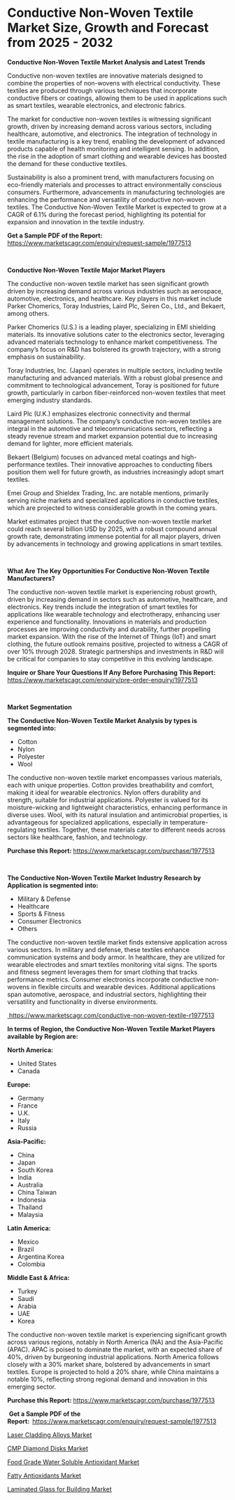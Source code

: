 <p><h1>Conductive Non-Woven Textile Market Size, Growth and Forecast from 2025 - 2032</h1></p><p><strong>Conductive Non-Woven Textile Market Analysis and Latest Trends</strong></p>
<p><p>Conductive non-woven textiles are innovative materials designed to combine the properties of non-wovens with electrical conductivity. These textiles are produced through various techniques that incorporate conductive fibers or coatings, allowing them to be used in applications such as smart textiles, wearable electronics, and electronic fabrics. </p><p>The market for conductive non-woven textiles is witnessing significant growth, driven by increasing demand across various sectors, including healthcare, automotive, and electronics. The integration of technology in textile manufacturing is a key trend, enabling the development of advanced products capable of health monitoring and intelligent sensing. In addition, the rise in the adoption of smart clothing and wearable devices has boosted the demand for these conductive textiles.</p><p>Sustainability is also a prominent trend, with manufacturers focusing on eco-friendly materials and processes to attract environmentally conscious consumers. Furthermore, advancements in manufacturing technologies are enhancing the performance and versatility of conductive non-woven textiles. The Conductive Non-Woven Textile Market is expected to grow at a CAGR of 6.1% during the forecast period, highlighting its potential for expansion and innovation in the textile industry.</p></p>
<p><strong>Get a Sample PDF of the Report:&nbsp;</strong> <a href="https://www.marketscagr.com/enquiry/request-sample/1977513?utm_campaign=1905&utm_medium=2&utm_source=Github&utm_content=ia&utm_term=03042025&utm_id=conductive-non-woven-textile">https://www.marketscagr.com/enquiry/request-sample/1977513</a></p>
<p>&nbsp;</p>
<p><strong>Conductive Non-Woven Textile Major Market Players</strong></p>
<p><p>The conductive non-woven textile market has seen significant growth driven by increasing demand across various industries such as aerospace, automotive, electronics, and healthcare. Key players in this market include Parker Chomerics, Toray Industries, Laird Plc, Seiren Co., Ltd., and Bekaert, among others.</p><p>Parker Chomerics (U.S.) is a leading player, specializing in EMI shielding materials. Its innovative solutions cater to the electronics sector, leveraging advanced materials technology to enhance market competitiveness. The company’s focus on R&D has bolstered its growth trajectory, with a strong emphasis on sustainability.</p><p>Toray Industries, Inc. (Japan) operates in multiple sectors, including textile manufacturing and advanced materials. With a robust global presence and commitment to technological advancement, Toray is positioned for future growth, particularly in carbon fiber-reinforced non-woven textiles that meet emerging industry standards.</p><p>Laird Plc (U.K.) emphasizes electronic connectivity and thermal management solutions. The company’s conductive non-woven textiles are integral in the automotive and telecommunications sectors, reflecting a steady revenue stream and market expansion potential due to increasing demand for lighter, more efficient materials.</p><p>Bekaert (Belgium) focuses on advanced metal coatings and high-performance textiles. Their innovative approaches to conducting fibers position them well for future growth, as industries increasingly adopt smart textiles.</p><p>Emei Group and Shieldex Trading, Inc. are notable mentions, primarily serving niche markets and specialized applications in conductive textiles, which are projected to witness considerable growth in the coming years.</p><p>Market estimates project that the conductive non-woven textile market could reach several billion USD by 2025, with a robust compound annual growth rate, demonstrating immense potential for all major players, driven by advancements in technology and growing applications in smart textiles.</p></p>
<p>&nbsp;</p>
<p><strong>What Are The Key Opportunities For Conductive Non-Woven Textile Manufacturers?</strong></p>
<p><p>The conductive non-woven textile market is experiencing robust growth, driven by increasing demand in sectors such as automotive, healthcare, and electronics. Key trends include the integration of smart textiles for applications like wearable technology and electrotherapy, enhancing user experience and functionality. Innovations in materials and production processes are improving conductivity and durability, further propelling market expansion. With the rise of the Internet of Things (IoT) and smart clothing, the future outlook remains positive, projected to witness a CAGR of over 10% through 2028. Strategic partnerships and investments in R&D will be critical for companies to stay competitive in this evolving landscape.</p></p>
<p><strong>Inquire or Share Your Questions If Any Before Purchasing This Report:</strong> <a href="https://www.marketscagr.com/enquiry/pre-order-enquiry/1977513?utm_campaign=1905&utm_medium=2&utm_source=Github&utm_content=ia&utm_term=03042025&utm_id=conductive-non-woven-textile">https://www.marketscagr.com/enquiry/pre-order-enquiry/1977513</a></p>
<p>&nbsp;</p>
<p><strong>Market Segmentation</strong></p>
<p><strong>The Conductive Non-Woven Textile Market Analysis by types is segmented into:</strong></p>
<p><ul><li>Cotton</li><li>Nylon</li><li>Polyester</li><li>Wool</li></ul></p>
<p><p>The conductive non-woven textile market encompasses various materials, each with unique properties. Cotton provides breathability and comfort, making it ideal for wearable electronics. Nylon offers durability and strength, suitable for industrial applications. Polyester is valued for its moisture-wicking and lightweight characteristics, enhancing performance in diverse uses. Wool, with its natural insulation and antimicrobial properties, is advantageous for specialized applications, especially in temperature-regulating textiles. Together, these materials cater to different needs across sectors like healthcare, fashion, and technology.</p></p>
<p><strong>Purchase this Report:&nbsp;</strong><a href="https://www.marketscagr.com/purchase/1977513?utm_campaign=1905&utm_medium=2&utm_source=Github&utm_content=ia&utm_term=03042025&utm_id=conductive-non-woven-textile">https://www.marketscagr.com/purchase/1977513</a></p>
<p>&nbsp;</p>
<p><strong>The Conductive Non-Woven Textile Market Industry Research by Application is segmented into:</strong></p>
<p><ul><li>Military & Defense</li><li>Healthcare</li><li>Sports & Fitness</li><li>Consumer Electronics</li><li>Others</li></ul></p>
<p><p>The conductive non-woven textile market finds extensive application across various sectors. In military and defense, these textiles enhance communication systems and body armor. In healthcare, they are utilized for wearable electrodes and smart textiles monitoring vital signs. The sports and fitness segment leverages them for smart clothing that tracks performance metrics. Consumer electronics incorporate conductive non-wovens in flexible circuits and wearable devices. Additional applications span automotive, aerospace, and industrial sectors, highlighting their versatility and functionality in diverse environments.</p></p>
<p><a href="https://www.marketscagr.com/conductive-non-woven-textile-r1977513?utm_campaign=1905&utm_medium=2&utm_source=Github&utm_content=ia&utm_term=03042025&utm_id=conductive-non-woven-textile">&nbsp;https://www.marketscagr.com/conductive-non-woven-textile-r1977513</a></p>
<p><strong>In terms of Region, the Conductive Non-Woven Textile Market Players available by Region are:</strong></p>
<p>
    <p> <strong> North America: </strong>
        <ul>
            <li>United States</li>
            <li>Canada</li>
        </ul>
        </p> 
    <p> <strong> Europe: </strong>
        <ul>
            <li>Germany</li>
            <li>France</li>
            <li>U.K.</li>
            <li>Italy</li>
            <li>Russia</li>
        </ul>
        </p> 
    <p> <strong> Asia-Pacific: </strong>
        <ul>
            <li>China</li>
            <li>Japan</li>
            <li>South Korea</li>
            <li>India</li>
            <li>Australia</li>
            <li>China Taiwan</li>
            <li>Indonesia</li>
            <li>Thailand</li>
            <li>Malaysia</li>
        </ul>
        </p> 
    <p> <strong> Latin America: </strong>
        <ul>
            <li>Mexico</li>
            <li>Brazil</li>
            <li>Argentina Korea</li>
            <li>Colombia</li>
        </ul>
        </p> 
    <p> <strong> Middle East & Africa: </strong>
        <ul>
            <li>Turkey</li>
            <li>Saudi</li>
            <li>Arabia</li>
            <li>UAE</li>
            <li>Korea</li>
        </ul>
    </p>
    </p>
<p><p>The conductive non-woven textile market is experiencing significant growth across various regions, notably in North America (NA) and the Asia-Pacific (APAC). APAC is poised to dominate the market, with an expected share of 40%, driven by burgeoning industrial applications. North America follows closely with a 30% market share, bolstered by advancements in smart textiles. Europe is projected to hold a 20% share, while China maintains a notable 10%, reflecting strong regional demand and innovation in this emerging sector.</p></p>
<p><strong>Purchase this Report: </strong><a href="https://www.marketscagr.com/purchase/1977513?utm_campaign=1905&utm_medium=2&utm_source=Github&utm_content=ia&utm_term=03042025&utm_id=conductive-non-woven-textile">https://www.marketscagr.com/purchase/1977513</a></p>
<p>&nbsp;<strong>Get a Sample PDF of the Report:&nbsp;&nbsp;</strong><a href="https://www.marketscagr.com/enquiry/request-sample/1977513?utm_campaign=1905&utm_medium=2&utm_source=Github&utm_content=ia&utm_term=03042025&utm_id=conductive-non-woven-textile">https://www.marketscagr.com/enquiry/request-sample/1977513</a></p>
<p><strong></strong></p>
<p><p><a href="https://github.com/AshikRahman991/Market-Research-Report-List-2/blob/main/laser-cladding-alloys-market.md?utm_campaign=1905&utm_medium=2&utm_source=Github&utm_content=ia&utm_term=03042025&utm_id=conductive-non-woven-textile">Laser Cladding Alloys Market</a></p><p><a href="https://github.com/mabutironaldo/Market-Research-Report-List-7/blob/main/cmp-diamond-disks-market.md?utm_campaign=1905&utm_medium=2&utm_source=Github&utm_content=ia&utm_term=03042025&utm_id=conductive-non-woven-textile">CMP Diamond Disks Market</a></p><p><a href="https://github.com/arneslullapq/Market-Research-Report-List-1/blob/main/food-grade-water-soluble-antioxidant-market.md?utm_campaign=1905&utm_medium=2&utm_source=Github&utm_content=ia&utm_term=03042025&utm_id=conductive-non-woven-textile">Food Grade Water Soluble Antioxidant Market</a></p><p><a href="https://github.com/arocasanzib6/Market-Research-Report-List-1/blob/main/fatty-antioxidants-market.md?utm_campaign=1905&utm_medium=2&utm_source=Github&utm_content=ia&utm_term=03042025&utm_id=conductive-non-woven-textile">Fatty Antioxidants Market</a></p><p><a href="https://github.com/guneycigdem35/Market-Research-Report-List-5/blob/main/laminated-glass-for-building-market.md?utm_campaign=1905&utm_medium=2&utm_source=Github&utm_content=ia&utm_term=03042025&utm_id=conductive-non-woven-textile">Laminated Glass for Building Market</a></p></p>